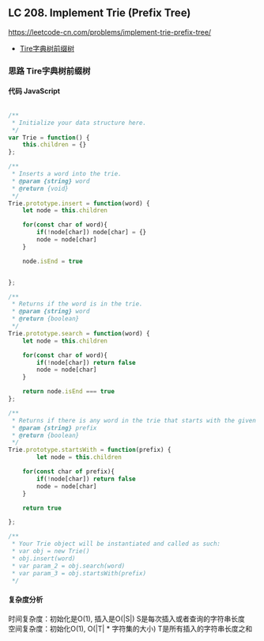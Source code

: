 ## LC 208. Implement Trie (Prefix Tree)
https://leetcode-cn.com/problems/implement-trie-prefix-tree/
- [Tire字典树前缀树](#思路-Tire字典树前缀树)

### 思路 Tire字典树前缀树

#### 代码 JavaScript

```JavaScript

/**
 * Initialize your data structure here.
 */
var Trie = function() {
    this.children = {}
};

/**
 * Inserts a word into the trie. 
 * @param {string} word
 * @return {void}
 */
Trie.prototype.insert = function(word) {
    let node = this.children

    for(const char of word){
        if(!node[char]) node[char] = {}
        node = node[char]
    }

    node.isEnd = true


};

/**
 * Returns if the word is in the trie. 
 * @param {string} word
 * @return {boolean}
 */
Trie.prototype.search = function(word) {
    let node = this.children

    for(const char of word){
        if(!node[char]) return false
        node = node[char]
    }

    return node.isEnd === true 
};

/**
 * Returns if there is any word in the trie that starts with the given prefix. 
 * @param {string} prefix
 * @return {boolean}
 */
Trie.prototype.startsWith = function(prefix) {
        let node = this.children

    for(const char of prefix){
        if(!node[char]) return false
        node = node[char]
    }

    return true

};

/**
 * Your Trie object will be instantiated and called as such:
 * var obj = new Trie()
 * obj.insert(word)
 * var param_2 = obj.search(word)
 * var param_3 = obj.startsWith(prefix)
 */
```

#### 复杂度分析

时间复杂度：初始化是O(1), 插入是O(|S|) S是每次插入或者查询的字符串长度 </br>
空间复杂度：初始化O(1), O(|T| * 字符集的大小) T是所有插入的字符串长度之和
